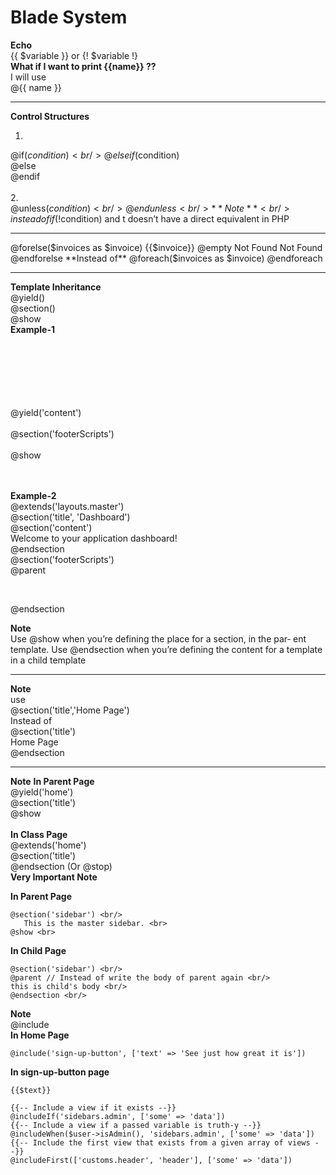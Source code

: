 # Blade System

**Echo** <br/>
{{ $variable }} or {! $variable !} <br/>
**What if I want to print {{name}} ??** <br/>
I will use <br/>
@{{ name }} <br/>
__________________
**Control Structures**
1. <br/>
@if($condition) <br/>
@elseif($condition) <br/>
@else <br/>
@endif <br/>
<br/>
2. <br/>
@unless($condition) <br/>
@endunless <br/>
**Note** <br/>
instead of if(!$condition) and t doesn’t have a direct equivalent in
PHP <br/>
_________________
@forelse($invoices as $invoice)
    {{$invoice}}
@empty
    Not Found
    Not Found
@endforelse
**Instead of**
@foreach($invoices as $invoice)
@endforeach
_________
**Template Inheritance** <br/>
@yield() <br/>
@section() <br/>
@show <br/>
**Example-1** <br/>
<html> <br/>
 <head> <br/>
 <title>My Site | @yield('title', 'Home Page')</title> <br/>
 </head> <br/>
 <body> <br/>
 <div class="container"> <br/>
 @yield('content') <br/>
 </div> <br/>
 @section('footerScripts') <br/>
 <script src="app.js"></script> <br/>
 @show <br/>
 </body> <br/>
</html> <br/>

**Example-2** <br/>
@extends('layouts.master')<br/>
@section('title', 'Dashboard')<br/>
@section('content')<br/>
 Welcome to your application dashboard!<br/>
@endsection<br/>
@section('footerScripts')<br/>
 @parent<br/>
 <script src="dashboard.js"></script><br/>
@endsection<br/>

**Note** <br>
Use @show when you’re defining the place for a section, in the par‐
ent template. Use @endsection when you’re defining the content
for a template in a child template 
_____________________
**Note** <br/>
use <br/>
@section('title','Home Page') <br/>
Instead of <br/>
@section('title') <br/>
Home Page <br/>
@endsection <br/>
_____________________
**Note**
**In Parent Page** <br/>
@yield('home') <br/>
@section('title') <br/>
@show <br/>
<br/>
**In Class Page** <br/>
@extends('home') <br/>
@section('title') <br/>
@endsection (Or @stop) <br/>
**Very Important Note** <br/>

**In Parent Page** <br/>
```
@section('sidebar') <br/>
   This is the master sidebar. <br>
@show <br>
```
**In Child Page**<br/>
```
@section('sidebar') <br/>
@parent // Instead of write the body of parent again <br/>
this is child's body <br/>
@endsection <br/>
```
**Note** <br/>
@include <br/>
**In Home Page**
```
@include('sign-up-button', ['text' => 'See just how great it is'])

```
**In sign-up-button page**
```
{{$text}}
```
```
{{-- Include a view if it exists --}}
@includeIf('sidebars.admin', ['some' => 'data'])
{{-- Include a view if a passed variable is truth-y --}}
@includeWhen($user->isAdmin(), 'sidebars.admin', ['some' => 'data'])
{{-- Include the first view that exists from a given array of views --}}
@includeFirst(['customs.header', 'header'], ['some' => 'data'])

```
